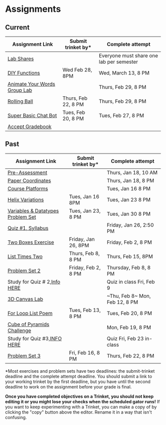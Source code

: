 # Assignments

## Current

| Assignment Link                                                                                                             | Submit trinket by\* | Complete attempt          |
| --------------------------------------------------------------------------------------------------------------------------- | ------------------- | ------------------------- |
| [Lab Shares](https://github.com/allegheny-college-cmpsc-100-spring-2024/slides/blob/main/reminders/labShares.md) | | Everyone must share one lab per semester |
| [DIY Functions](https://classroom.github.com/a/iCIuKx1Y) | Wed Feb 28, 8PM | Wed, March 13, 8 PM | 
| [Animate Your Words Group Lab](https://classroom.github.com/a/HdHWCaJJ)                                                        |                     | Thurs, Feb 29, 8 PM       |
| [Rolling Ball](https://classroom.github.com/a/AyfrQbje)                                                                        | Thurs, Feb 22, 8 PM | Thurs, Feb 29, 8 PM       |
| [Super Basic Chat Bot](https://classroom.github.com/a/zFgt-VMj)                                                                | Tues, Feb 20, 8 PM  | Tues, Feb 27, 8 PM        |
| [Accept Gradebook](https://classroom.github.com/a/7dLK4j3-)                                                                    |                     |                           |


## Past

| Assignment Link                                                                                                                   | Submit trinket by\* | Complete attempt                |
| --------------------------------------------------------------------------------------------------------------------------------- | ------------------- | ------------------------------- |
| [Pre-Assessment](https://docs.google.com/forms/d/e/1FAIpQLSfI8_lGf7UB6HnVHs0JR19XtWAWmneT_HUIM1-ACb_C7mWakw/viewform?usp=sf_link)    |                     | Thurs, Jan 18, 10 AM            |
| [Paper Coordinates](https://classroom.github.com/a/tOox8MQP)                                                                         |                     | Thurs, Jan 18, 8 PM             |
| [Course Platforms](https://classroom.github.com/a/I_aPYXfe)                                                                          |                     | Tues, Jan 16 8 PM               |
| [Helix Variations](https://classroom.github.com/a/iYUubKEG)                                                                          | Tues, Jan 16 8PM    | Tues, Jan 23 8 PM               |
| [Variables &amp; Datatypes Problem Set](https://classroom.github.com/a/UNxAOcxS)                                                     | Tues, Jan 23, 8 PM  | Tues, Jan 30 8 PM               |
| [Quiz #1, Syllabus](https://docs.google.com/forms/d/e/1FAIpQLScanSjvjOR6N-Rf6yZ-pl0gq8Pm-xRVHQ2uahtVkvkKdG-eIg/viewform?usp=sf_link) |                     | Friday, Jan 26, 2:50 PM         |
| [Two Boxes Exercise](https://classroom.github.com/a/87Sq-wos)                                                                        | Friday, Jan 26, 8PM | Friday, Feb 2, 8 PM             |
| [List Times Two](https://classroom.github.com/a/taX8ZU6t)                                                                            | Thurs, Feb 8, 8 PM  | Thurs, Feb 15, 8PM              |
| [Problem Set 2](https://classroom.github.com/a/bvROnoOH)                                                                             | Friday, Feb 2, 8 PM | Thursday, Feb 8, 8 PM           |
| Study for Quiz # 2,[Info HERE](https://github.com/allegheny-college-cmpsc-100-spring-2024/slides/blob/main/reminders/feb-9-quiz.md)  |                     | Quiz in class Fri, Feb 9        |
| [3D Canvas Lab](https://classroom.github.com/a/45BEsoro)                                                                             |                     | ~Thu, Feb 8~ Mon, Feb 12, 8 PM |
| [For Loop List Poem](https://classroom.github.com/a/48MUfU-F)                                                                        | Tues, Feb 13, 8 PM  | Tues, Feb 20, 8 PM              |
| [Cube of Pyramids Challenge](https://classroom.github.com/a/zrz_IC5W)                                                                |                     | Mon, Feb 19, 8 PM               |
| Study for Quiz #3,[INFO HERE](https://github.com/allegheny-college-cmpsc-100-spring-2024/slides/blob/main/reminders/quiz-3.md) |                     | Quiz Fri, Feb 23 in-class |
| [Problem Set 3](https://classroom.github.com/a/YirqgstC)                                                                       | Fri, Feb 16, 8 PM   | Thurs, Feb 22, 8 PM       |

\*Most exercises and problem sets have two deadlines: the submit-trinket deadline and the complete attempt deadline. You should submit a link to your working trinket by the first deadline, but you have until the second deadline to work on the assignment before your grade is final.

**Once you have completed objectives on a Trinket, you should not keep editing it or you might lose your checks when the scheduled gator runs!** If you want to keep experimenting with a Trinket, you can make a copy of by clicking the "copy" button above the editor. Rename it in a way that isn't confusing.
